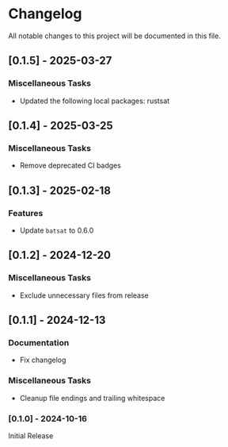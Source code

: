 # Changelog

All notable changes to this project will be documented in this file.

## [0.1.5] - 2025-03-27

### Miscellaneous Tasks

- Updated the following local packages: rustsat

<!-- generated by git-cliff -->
## [0.1.4] - 2025-03-25

### Miscellaneous Tasks

- Remove deprecated CI badges

<!-- generated by git-cliff -->
## [0.1.3] - 2025-02-18

### Features

- Update `batsat` to 0.6.0

<!-- generated by git-cliff -->
## [0.1.2] - 2024-12-20

### Miscellaneous Tasks

- Exclude unnecessary files from release

<!-- generated by git-cliff -->
## [0.1.1] - 2024-12-13

### Documentation

- Fix changelog

### Miscellaneous Tasks

- Cleanup file endings and trailing whitespace

<!-- generated by git-cliff -->
### [0.1.0] - 2024-10-16

Initial Release

<!-- generated by git-cliff -->
